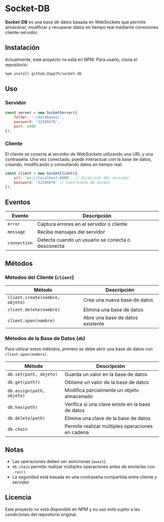 # Socket-DB

**Socket-DB** es una base de datos basada en WebSockets que permite almacenar, modificar y recuperar datos en tiempo real mediante conexiones cliente-servidor.

## Instalación

Actualmente, este proyecto no está en NPM. Para usarlo, clona el repositorio:

```sh
npm install github:Zeppth/socket-db
```

## Uso

### Servidor

```js
const server = new SocketServer({
    folder: './databases/',
    password: '12345678',
    port: 8080
});
```

### Cliente

El cliente se conecta al servidor de WebSockets utilizando una URL y una contraseña. Una vez conectado, puede interactuar con la base de datos, creando, modificando y consultando datos en tiempo real.

```js
const client = new SocketClient({
    url: 'ws://localhost:8080', // Dirección del servidor
    password: '12345678' // Contraseña de acceso
});
```

## Eventos

| Evento       | Descripción                                       |
| ------------ | ------------------------------------------------- |
| `error`      | Captura errores en el servidor o cliente          |
| `message`    | Recibe mensajes del servidor                      |
| `connection` | Detecta cuando un usuario se conecta o desconecta |

## Métodos

### Métodos del Cliente (`client`)

| Método                          | Descripción                                      |
| ------------------------------- | ------------------------------------------------ |
| `client.create(nombre, objeto)` | Crea una nueva base de datos                     |
| `client.delete(nombre)`         | Elimina una base de datos                        |
| `client.open(nombre)`           | Abre una base de datos existente                 |

### Métodos de la Base de Datos (`db`)

Para utilizar estos métodos, primero se debe abrir una base de datos con `client.open(nombre)`.

| Método                  | Descripción                                      |
| ------------------------ | ------------------------------------------------ |
| `db.set(path, objeto)`  | Guarda un valor en la base de datos              |
| `db.get(path?)`         | Obtiene un valor de la base de datos             |
| `db.assign(path, objeto)` | Modifica parcialmente un objeto almacenado       |
| `db.has(path)`          | Verifica si una clave existe en la base de datos |
| `db.delete(path)`       | Elimina una clave de la base de datos            |
| `db.chain`              | Permite realizar múltiples operaciones en cadena |

## Notas

- Las operaciones deben ser asíncronas (`await`).
- `db.chain` permite realizar múltiples operaciones antes de enviarlas con `.run()`.
- La seguridad está basada en una contraseña compartida entre cliente y servidor.

## Licencia

Este proyecto no está disponible en NPM y su uso está sujeto a las condiciones del repositorio original.


